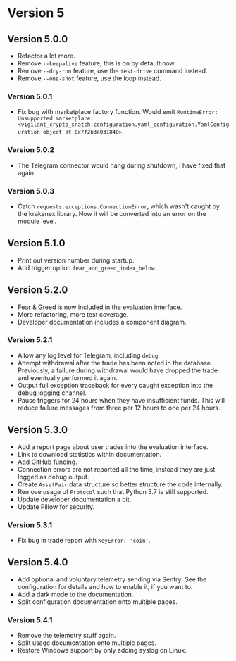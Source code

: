 # Version 5

## Version 5.0.0

- Refactor a lot more.
- Remove `--keepalive` feature, this is on by default now.
- Remove `--dry-run` feature, use the `test-drive` command instead.
- Remove `--one-shot` feature, use the loop instead.

### Version 5.0.1

- Fix bug with marketplace factory function. Would emit `RuntimeError: Unsupported marketplace: <vigilant_crypto_snatch.configuration.yaml_configuration.YamlConfiguration object at 0x7f2b3a031840>`.

### Version 5.0.2

- The Telegram connector would hang during shutdown, I have fixed that again.

### Version 5.0.3

- Catch `requests.exceptions.ConnectionError`, which wasn't caught by the krakenex library. Now it will be converted into an error on the module level.

## Version 5.1.0

- Print out version number during startup.
- Add trigger option `fear_and_greed_index_below`.

## Version 5.2.0

- Fear & Greed is now included in the evaluation interface.
- More refactoring, more test coverage.
- Developer documentation includes a component diagram.

### Version 5.2.1

- Allow any log level for Telegram, including `debug`.
- Attempt withdrawal after the trade has been noted in the database. Previously, a failure during withdrawal would have dropped the trade and eventually performed it again.
- Output full exception traceback for every caught exception into the debug logging channel.
- Pause triggers for 24 hours when they have insufficient funds. This will reduce failure messages from three per 12 hours to one per 24 hours.

## Version 5.3.0

- Add a report page about user trades into the evaluation interface.
- Link to download statistics within documentation.
- Add GitHub funding.
- Connection errors are not reported all the time, instead they are just logged as debug output.
- Create `AssetPair` data structure so better structure the code internally.
- Remove usage of `Protocol` such that Python 3.7 is still supported.
- Update developer documentation a bit.
- Update Pillow for security.

### Version 5.3.1

- Fix bug in trade report with `KeyError: 'coin'`.

## Version 5.4.0

- Add optional and voluntary telemetry sending via Sentry. See the configuration for details and how to enable it, if you want to.
- Add a dark mode to the documentation.
- Split configuration documentation onto multiple pages.

### Version 5.4.1

- Remove the telemetry stuff again.
- Split usage documentation onto multiple pages.
- Restore Windows support by only adding syslog on Linux.